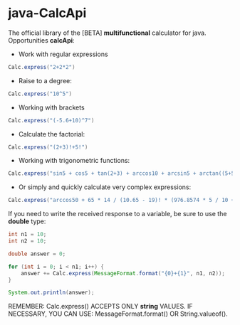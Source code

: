 # java-CalcApi

The official library of the [BETA] **multifunctional** calculator for java.
Opportunities **calcApi**:

  * Work with regular expressions
  ```java
  Calc.express("2+2*2")
  ```
  * Raise to a degree:
  ```java
  Calc.express("10^5")
  ```
  * Working with brackets
  ```java
  Calc.express("(-5.6+10)^7")
  ```
  * Calculate the factorial:
  ```java
  Calc.express("(2+3)!+5!")
  ```
  * Working with trigonometric functions:
  ```java
  Calc.express("sin5 + cos5 + tan(2+3) + arccos10 + arcsin5 + arctan((5+5)!)")
  ```
  * Or simply and quickly calculate very complex expressions:
  ```java
  Calc.express("arccos50 + 65 * 14 / (10.65 - 19)! * (976.8574 * 5 / 10 + tan(65.3 ^ 4.55 + 7)) + 10 / sin5.31")
  ```

  
If you need to write the received response to a variable, be sure to use the **double** type:
```java
int n1 = 10;
int n2 = 10;

double answer = 0;

for (int i = 0; i < n1; i++) {
    answer += Calc.express(MessageFormat.format("{0}+{1}", n1, n2));
}

System.out.println(answer);
```

REMEMBER: Calc.express() ACCEPTS ONLY **string** VALUES. IF NECESSARY, YOU CAN USE: MessageFormat.format() OR String.valueof().

